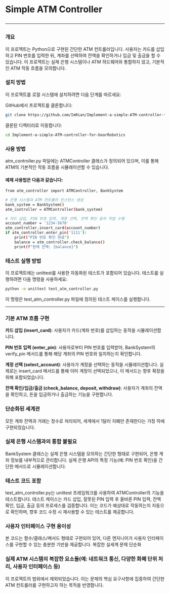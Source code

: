 # Simple ATM Controller<hr>

### 개요<br>
이 프로젝트는 Python으로 구현된 간단한 ATM 컨트롤러입니다. 사용자는 카드를 삽입하고 PIN 번호를 입력한 뒤, 계좌를 선택하여 잔액을 확인하거나 입금 및 출금을 할 수 있습니다. 이 프로젝트는 실제 은행 시스템이나 ATM 하드웨어와 통합하지 않고, 기본적인 ATM 작동 흐름을 모의합니다.

### 설치 방법<br>
이 프로젝트를 로컬 시스템에 설치하려면 다음 단계를 따르세요:

GitHub에서 프로젝트를 클론합니다:
```bash
git clone https://github.com/ImRian/Implement-a-simple-ATM-controller-for-bearRobotics.git
```
클론된 디렉터리로 이동합니다:
```bash
cd Implement-a-simple-ATM-controller-for-bearRobotics
```
### 사용 방법
atm_controller.py 파일에는 ATMController 클래스가 정의되어 있으며, 이를 통해 ATM의 기본적인 작동 흐름을 시뮬레이션할 수 있습니다.

#### 예제 사용법은 다음과 같습니다:
```bash
from atm_controller import ATMController, BankSystem

# 은행 시스템과 ATM 컨트롤러 인스턴스 생성
bank_system = BankSystem()
atm_controller = ATMController(bank_system)

# 카드 삽입, PIN 번호 입력, 계정 선택, 잔액 확인 등의 작업 수행
account_number = '1234-5678'
atm_controller.insert_card(account_number)
if atm_controller.enter_pin('1111'):
    print("PIN 번호 확인 완료")
    balance = atm_controller.check_balance()
    print(f"현재 잔액: {balance}")
```

###  테스트 실행 방법 
이 프로젝트에는 unittest를 사용한 자동화된 테스트가 포함되어 있습니다. 테스트를 실행하려면 다음 명령을 사용하세요:
```bash
python -m unittest test_atm_controller.py
```
이 명령은 test_atm_controller.py 파일에 정의된 테스트 케이스를 실행합니다.

<hr>

### 기본 ATM 흐름 구현

**카드 삽입 (insert_card)**: 사용자가 카드(계좌 번호)를 삽입하는 동작을 시뮬레이션합니다.

**PIN 번호 입력 (enter_pin)**: 사용자로부터 PIN 번호를 입력받아, BankSystem의 verify_pin 메서드를 통해 해당 계좌의 PIN 번호와 일치하는지 확인합니다.

**계정 선택 (select_account)**: 사용자가 계정을 선택하는 동작을 시뮬레이션합니다. 실제로는 insert_card 메서드를 통해 이미 계정이 선택되었으나, 이 메서드는 향후 확장을 위해 포함되었습니다.

**잔액 확인/입금/출금 (check_balance, deposit, withdraw)**: 사용자가 계좌의 잔액을 확인하고, 돈을 입금하거나 출금하는 기능을 구현합니다.

###  단순화된 세계관
모든 계좌 잔액과 거래는 정수로 처리되어, 세계에서 1달러 지폐만 존재한다는 가정 하에 구현되었습니다.

### 실제 은행 시스템과의 통합 불필요
BankSystem 클래스는 실제 은행 시스템을 모의하는 간단한 형태로 구현되어, 은행 계좌 정보를 내부적으로 관리합니다.
실제 은행 API의 특정 기능(예: PIN 번호 확인)을 간단한 메서드로 시뮬레이션합니다.

### 테스트 코드 포함
test_atm_controller.py는 unittest 프레임워크를 사용하여 ATMController의 기능을 테스트합니다.
테스트 케이스는 카드 삽입, 잘못된 PIN 입력 후 올바른 PIN 입력, 잔액 확인, 입금, 출금 등의 프로세스를 검증합니다.
이는 코드가 예상대로 작동하는지 자동으로 확인하며, 향후 코드 수정 시 재사용할 수 있는 테스트를 제공합니다.

### 사용자 인터페이스 구현 용이성
본 코드는 함수/클래스/메서드 형태로 구현되어 있어, 다른 엔지니어가 사용자 인터페이스를 구현할 수 있는 충분한 기반을 제공합니다.
복잡한 실세계 문제 단순화

###  실제 ATM 시스템의 복잡한 요소들(예: 네트워크 통신, 다양한 화폐 단위 처리, 사용자 인터페이스 등)
이 프로젝트의 범위에서 제외되었습니다. 이는 문제의 핵심 요구사항에 집중하여 간단한 ATM 컨트롤러를 구현하고자 하는 목적을 반영합니다.

